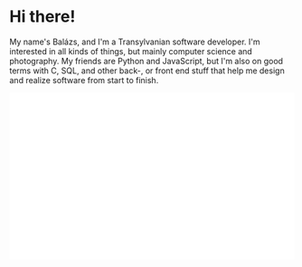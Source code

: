 # Hi there!
My name's Balázs, and I'm a Transylvanian software developer.
I'm interested in all kinds of things, but mainly computer science and photography.
My friends are Python and JavaScript, but I'm also on good terms with C, SQL,
and other back-, or front end stuff that help me design and realize
software from start to finish.

![](https://raw.githubusercontent.com/bigbali/profile-graphs/master/generated/languages.svg)

